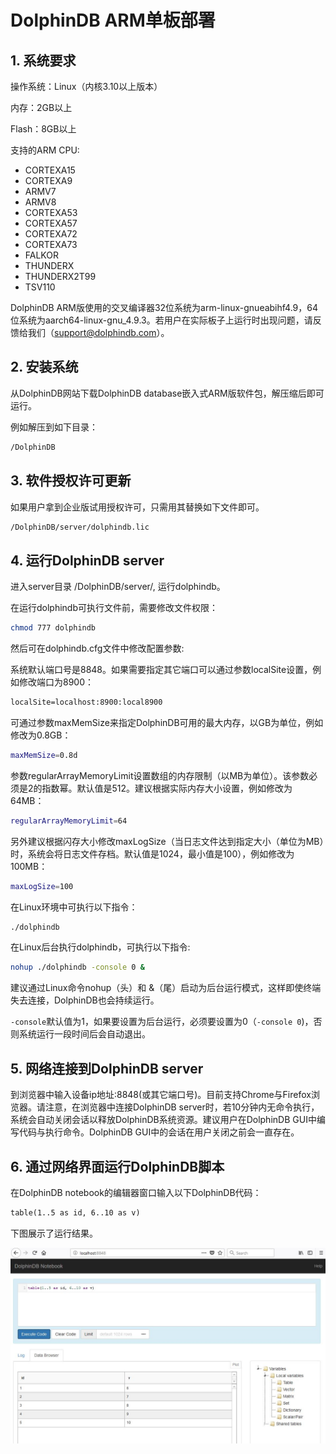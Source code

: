 # DolphinDB ARM单板部署

## 1. 系统要求

操作系统：Linux（内核3.10以上版本）

内存：2GB以上

Flash：8GB以上

支持的ARM CPU:  

- CORTEXA15
- CORTEXA9
- ARMV7  
- ARMV8
- CORTEXA53  
- CORTEXA57  
- CORTEXA72  
- CORTEXA73  
- FALKOR  
- THUNDERX  
- THUNDERX2T99  
- TSV110

DolphinDB ARM版使用的交叉编译器32位系统为arm-linux-gnueabihf4.9，64位系统为aarch64-linux-gnu_4.9.3。若用户在实际板子上运行时出现问题，请反馈给我们（support@dolphindb.com）。

## 2. 安装系统

从DolphinDB网站下载DolphinDB database嵌入式ARM版软件包，解压缩后即可运行。

例如解压到如下目录：

```sh
/DolphinDB
```

## 3. 软件授权许可更新

如果用户拿到企业版试用授权许可，只需用其替换如下文件即可。

```sh
/DolphinDB/server/dolphindb.lic
```

## 4. 运行DolphinDB server

进入server目录 /DolphinDB/server/, 运行dolphindb。

在运行dolphindb可执行文件前，需要修改文件权限：

```sh
chmod 777 dolphindb
```

然后可在dolphindb.cfg文件中修改配置参数:

系统默认端口号是8848。如果需要指定其它端口可以通过参数localSite设置，例如修改端口为8900：

```txt
localSite=localhost:8900:local8900
```

可通过参数maxMemSize来指定DolphinDB可用的最大内存，以GB为单位，例如修改为0.8GB：

```sh
maxMemSize=0.8d
```

参数regularArrayMemoryLimit设置数组的内存限制（以MB为单位）。该参数必须是2的指数幂。默认值是512。建议根据实际内存大小设置，例如修改为64MB：

```sh
regularArrayMemoryLimit=64
```

另外建议根据闪存大小修改maxLogSize（当日志文件达到指定大小（单位为MB）时，系统会将日志文件存档。默认值是1024，最小值是100），例如修改为100MB：

```sh
maxLogSize=100

```

在Linux环境中可执行以下指令：

```sh
./dolphindb
```

在Linux后台执行dolphindb，可执行以下指令:

```sh
nohup ./dolphindb -console 0 &
```

建议通过Linux命令nohup（头）和 &（尾）启动为后台运行模式，这样即使终端失去连接，DolphinDB也会持续运行。

`-console`默认值为1，如果要设置为后台运行，必须要设置为0（`-console 0`)，否则系统运行一段时间后会自动退出。

## 5. 网络连接到DolphinDB server

到浏览器中输入设备ip地址:8848(或其它端口号)。目前支持Chrome与Firefox浏览器。请注意，在浏览器中连接DolphinDB server时，若10分钟内无命令执行，系统会自动关闭会话以释放DolphinDB系统资源。建议用户在DolphinDB GUI中编写代码与执行命令。DolphinDB GUI中的会话在用户关闭之前会一直存在。

## 6. 通过网络界面运行DolphinDB脚本

在DolphinDB notebook的编辑器窗口输入以下DolphinDB代码：

```txt
table(1..5 as id, 6..10 as v)
```

下图展示了运行结果。

![运行结果](images/single_web.JPG)
